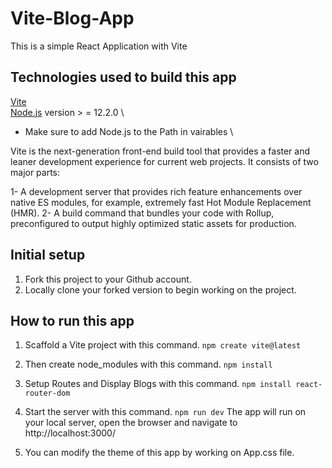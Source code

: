 # Vite-Blog-App
This is a simple React Application with Vite

## Technologies used to build this app
[Vite](https://vitejs.dev/)\
[Node.js](https://nodejs.org/en/) version > = 12.2.0 \ 

- Make sure to add Node.js to the Path in vairables \

Vite is the next-generation front-end build tool that provides a faster and leaner development experience for current web projects. It consists of two major parts:

1- A development server that provides rich feature enhancements over native ES modules, for example, extremely fast Hot Module Replacement (HMR).
2- A build command that bundles your code with Rollup, preconfigured to output highly optimized static assets for production.

## Initial setup
1. Fork this project to your Github account.
2. Locally clone your forked version to begin working on the project.

## How to run this app
1. Scaffold a Vite project with this command.
`npm create vite@latest`

2. Then create node_modules with this command.
`npm install`

3. Setup Routes and Display Blogs with this command.
`npm install react-router-dom`

4. Start the server with this command.
`npm run dev`
The app will run on your local server, open the browser and navigate to http://localhost:3000/

5. You can modify the theme of this app by working on App.css file.